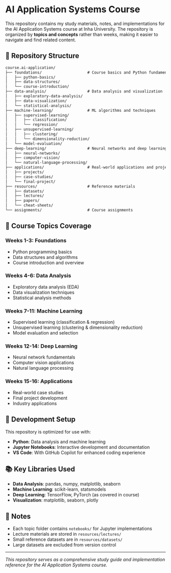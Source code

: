 # AI Application Systems Course

This repository contains my study materials, notes, and implementations for the AI Application Systems course at Inha University. The repository is organized by **topics and concepts** rather than weeks, making it easier to navigate and find related content.

## 📁 Repository Structure

```markdown
course.ai-application/
├── foundations/                    # Course basics and Python fundamentals
│   ├── python-basics/
│   ├── data-structures/
│   └── course-introduction/
├── data-analysis/                  # Data analysis and visualization
│   ├── exploratory-data-analysis/
│   ├── data-visualization/
│   └── statistical-analysis/
├── machine-learning/               # ML algorithms and techniques
│   ├── supervised-learning/
│   │   ├── classification/
│   │   └── regression/
│   ├── unsupervised-learning/
│   │   ├── clustering/
│   │   └── dimensionality-reduction/
│   └── model-evaluation/
├── deep-learning/                  # Neural networks and deep learning
│   ├── neural-networks/
│   ├── computer-vision/
│   └── natural-language-processing/
├── applications/                   # Real-world applications and projects
│   ├── projects/
│   ├── case-studies/
│   └── final-project/
├── resources/                      # Reference materials
│   ├── datasets/
│   ├── lectures/
│   ├── papers/
│   └── cheat-sheets/
└── assignments/                    # Course assignments
```

## 🎯 Course Topics Coverage

### Weeks 1-3: Foundations

- Python programming basics
- Data structures and algorithms
- Course introduction and overview

### Weeks 4-6: Data Analysis

- Exploratory data analysis (EDA)
- Data visualization techniques
- Statistical analysis methods

### Weeks 7-11: Machine Learning

- Supervised learning (classification & regression)
- Unsupervised learning (clustering & dimensionality reduction)
- Model evaluation and selection

### Weeks 12-14: Deep Learning

- Neural network fundamentals
- Computer vision applications
- Natural language processing

### Weeks 15-16: Applications

- Real-world case studies
- Final project development
- Industry applications

## 🔧 Development Setup

This repository is optimized for use with:

- **Python**: Data analysis and machine learning
- **Jupyter Notebooks**: Interactive development and documentation
- **VS Code**: With GitHub Copilot for enhanced coding experience

## 📚 Key Libraries Used

- **Data Analysis**: pandas, numpy, matplotlib, seaborn
- **Machine Learning**: scikit-learn, statsmodels
- **Deep Learning**: TensorFlow, PyTorch (as covered in course)
- **Visualization**: matplotlib, seaborn, plotly

## 📝 Notes

- Each topic folder contains `notebooks/` for Jupyter implementations
- Lecture materials are stored in `resources/lectures/`
- Small reference datasets are in `resources/datasets/`
- Large datasets are excluded from version control

---

*This repository serves as a comprehensive study guide and implementation reference for the AI Application Systems course.*
